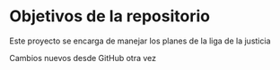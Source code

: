# Objetivos de la repositorio

Este proyecto se encarga de manejar los planes de la liga de la justicia

Cambios nuevos desde GitHub otra vez
